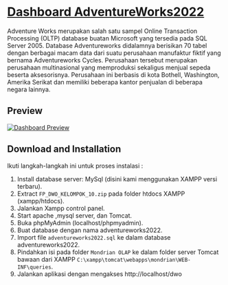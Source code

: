 # [Dashboard AdventureWorks2022](https://startbootstrap.com/theme/sb-admin-2/)

Adventure Works merupakan salah satu sampel Online Transaction Processing (OLTP) database buatan Microsoft yang tersedia pada SQL Server 2005. Database Adventureworks didalamnya berisikan 70 tabel dengan berbagai macam data dari suatu perusahaan manufaktur fiktif yang bernama Adventureworks Cycles. Perusahaan tersebut merupakan perusahaan multinasional yang memproduksi sekaligus menjual sepeda beserta aksesorisnya. Perusahaan ini berbasis di kota Bothell, Washington, Amerika Serikat dan memiliki beberapa kantor penjualan di beberapa negara lainnya.

## Preview

[![Dashboard Preview](https://cdn.discordapp.com/attachments/814360092442099772/992129711465566268/unknown.png)](https://startbootstrap.github.io/startbootstrap-sb-admin-2/)

## Download and Installation

Ikuti langkah-langkah ini untuk proses instalasi :

1. Install database server: MySql (disini kami menggunakan XAMPP versi terbaru).
2. Extract `FP_DWO_KELOMPOK_10.zip` pada folder htdocs XAMPP (xampp/htdocs).
3. Jalankan Xampp control panel.
4. Start apache ,mysql server, dan Tomcat.
5. Buka phpMyAdmin (localhost/phpmyadmin).
6. Buat database dengan nama adventureworks2022.
7. Import file `adventureworks2022.sql` ke dalam database adventureworks2022.
8. Pindahkan isi pada folder `Mondrian OLAP` ke dalam folder server Tomcat bawaan dari XAMPP `C:\xampp\tomcat\webapps\mondrian\WEB-INF\queries`.
9. Jalankan aplikasi dengan mengakses http://localhost/dwo
